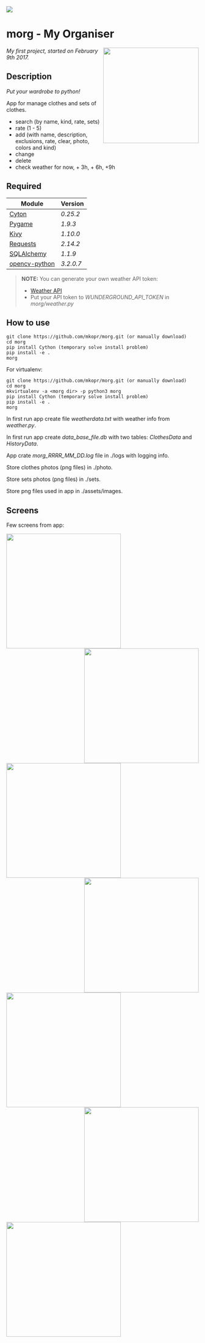 <img aligh="left" src="https://camo.githubusercontent.com/c2ed0c1d8ac1a5ebbe7281923d42b50b7962912c/68747470733a2f2f696d672e736869656c64732e696f2f62616467652f707974686f6e2d332e362d626c75652e737667"/>


morg - My Organiser
===================
<img align="right" height="250" src="http://i.imgur.com/0yPtcWq.png"/>

_My first project, started on February 9th 2017._


Description
-----------
_Put your wardrobe to python!_


App for manage clothes and sets of clothes. 
 - search (by name, kind, rate, sets)
 - rate (1 - 5)
 - add (with name, description, exclusions, rate, clear, photo, colors and kind)
 - change
 - delete 
 - check weather for now, + 3h, + 6h, +9h 

Required
--------
Module                                                     | Version
-------                                                    |--------
[Cyton](http://cython.org/)	                               |_0.25.2_
[Pygame](https://www.pygame.org/)                          |_1.9.3_
[Kivy](https://kivy.org/)                                  |_1.10.0_
[Requests](http://docs.python-requests.org/)               |_2.14.2_
[SQLAlchemy](https://sqlalchemy.org)                       |_1.1.9_
[opencv-python](https://pypi.python.org/pypi/opencv-python)|_3.2.0.7_

> **NOTE:** You can generate your own weather API token:
>- [Weather API](https://www.wunderground.com)
>- Put your API token to _WUNDERGROUND_API_TOKEN_ in _morg/weather.py_

How to use
----------

    git clone https://github.com/mkopr/morg.git (or manually download)
    cd morg
    pip install Cython (temporary solve install problem)
    pip install -e .
    morg
    
    
For virtualenv:

    git clone https://github.com/mkopr/morg.git (or manually download)
    cd morg
    mkvirtualenv -a <morg dir> -p python3 morg
    pip install Cython (temporary solve install problem)
    pip install -e .
    morg


    
In first run app create file _weatherdata.txt_ with weather info from _weather.py_.

In first run app create _data_base_file.db_ with two tables: _ClothesData_ and _HistoryData_.

App crate _morg_RRRR_MM_DD.log_ file in ./logs with logging info. 

Store clothes photos (png files) in ./photo.

Store sets photos (png files) in ./sets.

Store png files used in app in ./assets/images.


Screens
-------
Few screens from app:


<img align="left" height="300" src="http://i.imgur.com/ch37U7V.png"/>
<img align="right" height="300" src="http://i.imgur.com/CQRaV82.png"/>

<img align="left" height="300" src="http://i.imgur.com/PQldAEC.png"/>
<img align="right" height="300" src="http://i.imgur.com/WIN5qXO.png"/>

<img align="left" height="300" src="http://i.imgur.com/yok3Pf2.png"/>
<img align="right" height="300" src="http://i.imgur.com/tcJbgRt.png"/>

<img align="left" height="300" src="http://i.imgur.com/fqVybrJ.png"/>
